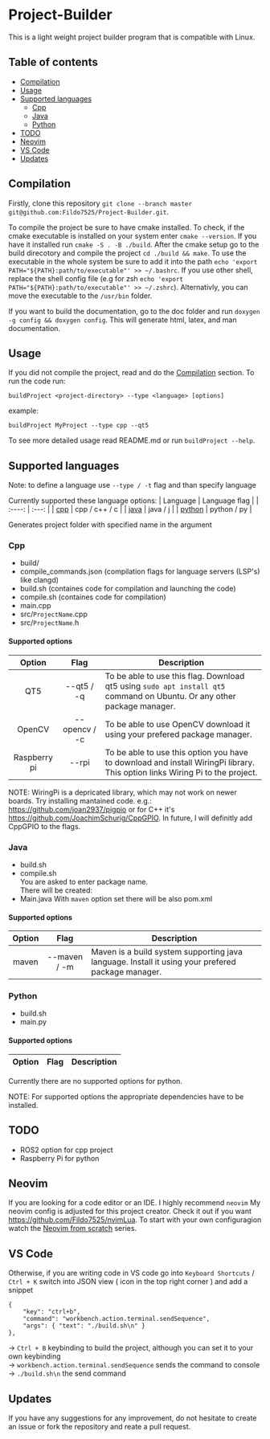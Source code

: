 # Project-Builder

This is a light weight project builder program that is compatible with Linux.

## Table of contents
 - [Compilation](#Compilation)
 - [Usage](#Usage)
 - [Supported languages](#supported-languages)
    - [Cpp](#Cpp)
    - [Java](#Java)
    - [Python](#Python)
 - [TODO](#TODO)
 - [Neovim](#Neovim)
 - [VS Code](#vs-code)
 - [Updates](#Updates)

## Compilation

Firstly, clone this repository ```git clone --branch master git@github.com:Fildo7525/Project-Builder.git```.

To compile the project be sure to have cmake installed. To check, if the cmake executable is installed on your system
enter ```cmake --version```. If you have it installed run ```cmake -S . -B ./build```. After the cmake setup
go to the build direcotory and compile the project ```cd ./build && make```. To use the executable in the whole system be sure
to add it into the path ```echo 'export PATH="${PATH}:path/to/executable"' >> ~/.bashrc```. If you use other shell, replace the shell config file
(e.g for zsh ```echo 'export PATH="${PATH}:path/to/executable"' >> ~/.zshrc```). Alternativly, you can move the executable to the ```/usr/bin``` folder.

If you want to build the documentation, go to the doc folder and run ```doxygen -g config && doxygen config```. This will generate html, latex, and man documentation.

## Usage

If you did not compile the project, read and do the [Compilation](#compilation) section.
To run the code run:

    buildProject <project-directory> --type <language> [options]

example:

    buildProject MyProject --type cpp --qt5

To see more detailed usage read README.md or run `buildProject --help`.

## Supported languages

Note: to define a language use `--type / -t` flag and than specify language

Currently supported these language options:
 | Language | Language flag |
 |  :----:  |     :---:     |
 | [cpp](#Cpp)      | cpp / c++ / c |
 | [java](#Java)     | java / j      |
 | [python](#Python)     | python / py     |

Generates project folder with specified name in the argument

### Cpp

  - build/
  - compile_commands.json (compilation flags for language servers (LSP's) like clangd)
  - build.sh (containes code for compilation and launching the code)
  - compile.sh (containes code for compilation)
  - main.cpp
  - src/`ProjectName`.cpp
  - src/`ProjectName`.h

#### Supported options

 | Option |      Flag     | Description |
 | :----: |    :----:     |-------------|
 | QT5    | --qt5 / -q    | To be able to use this flag. Download qt5 using ```sudo apt install qt5``` command on Ubuntu. Or any other package manager. |
 | OpenCV | --opencv / -c | To be able to use OpenCV download it using your prefered package manager. |
 | Raspberry pi | --rpi   | To be able to use this option you have to download and install WiringPi library. This option links Wiring Pi to the project. |

 NOTE: WiringPi is a depricated library, which may not work on newer boards. Try installing mantained code. e.g.: https://github.com/joan2937/pigpio or for C++ it's https://github.com/JoachimSchurig/CppGPIO. In future, I will definitly add CppGPIO to the flags.

### Java

  - build.sh
  - compile.sh <br />
You are asked to enter package name.<br />
There will be created:
 - Main.java
With `maven` option set there will be also pom.xml

#### Supported options

 | Option |      Flag     | Description |
 | :----: |    :----:     |-------------|
 | maven  |  --maven / -m | Maven is a build system supporting java language. Install it using your prefered package manager. |

### Python

 - build.sh
 - main.py

#### Supported options

 | Option |      Flag     | Description |
 | :----: |    :----:     |-------------|

  Currently there are no supported options for python.

NOTE: For supported options the appropriate dependencies have to be installed.

## TODO
- ROS2 option for cpp project
- Raspberry Pi for python

## Neovim

If you are looking for a code editor or an IDE. I highly recommend ```neovim```
My neovim config is adjusted for this project creator. Check it out if you want
https://github.com/Fildo7525/nvimLua. To start with your own configuragion watch the [Neovim from scratch](https://www.youtube.com/watch?v=ctH-a-1eUME&list=PLhoH5vyxr6Qq41NFL4GvhFp-WLd5xzIzZ) series.

## VS Code

Otherwise, if you are writing code in VS code go into ```Keyboard Shortcuts``` / ``` Ctrl + K ```
switch into JSON view ( icon in the top right corner ) and add a snippet

    {
        "key": "ctrl+b",
        "command": "workbench.action.terminal.sendSequence",
        "args": { "text": "./build.sh\n" }
    },

-> ```Ctrl + B``` keybinding to build the project, although you can set it to your own keybinding<br />
-> ``` workbench.action.terminal.sendSequence ``` sends the command to console<br />
-> ``` ./build.sh\n ``` the send command<br />

## Updates

If you have any suggestions for any improvement, do not hesitate to create an issue or fork the repository and reate a pull request.

